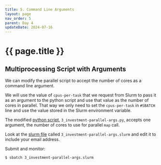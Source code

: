 ```yaml
---
title: 5. Command Line Arguments 
layout: page
nav_order: 5
parent: Day 4
updateDate: 2024-07-16
---
```


# {{ page.title }}

## Multiprocessing Script with Arguments
We can modify the parallel script to accept the number of cores as a command line argument.

We will use the value of `cpus-per-task` that we request from Slurm to pass it as an argument to the python script and use that value as the number of cores in parallel. That way we only need to set the `cpus-per-task` in `#SBATCH` line and use the value stored in the Slurm environment variable.

The modified [python script](https://github.com/gsbdarc/rf_bootcamp_2024/blob/main/examples/python_examples/3_investment-parallel-args.py), `3_investment-parallel-args.py`, accepts one argument, the number of cores to use for parallel `map` call. 

Look at the [slurm file](https://github.com/gsbdarc/rf_bootcamp_2024/blob/main/examples/python_examples/3_investment-parallel-args.slurm) called `3_investment-parallel-args.slurm` and edit it to include your email address.

Submit and monitor:
```bash
$ sbatch 3_investment-parallel-args.slurm 
```
